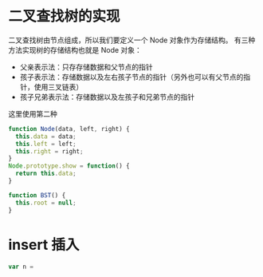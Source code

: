 # 二叉查找树的实现

二叉查找树由节点组成，所以我们要定义一个 Node 对象作为存储结构。
有三种方法实现树的存储结构也就是 Node 对象：
- 父亲表示法：只存存储数据和父节点的指针
- 孩子表示法：存储数据以及左右孩子节点的指针（另外也可以有父节点的指针，使用三叉链表）
- 孩子兄弟表示法：存储数据以及左孩子和兄弟节点的指针

这里使用第二种
``` javascript
function Node(data, left, right) {
  this.data = data;
  this.left = left;
  this.right = right;
}
Node.prototype.show = function() {
  return this.data;
}

function BST() {
  this.root = null;
}
```

# insert 插入
``` javascript
var n = 
```